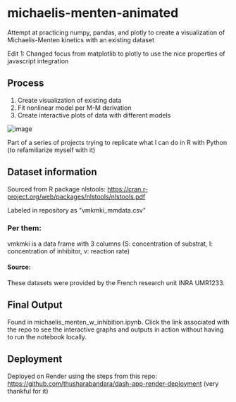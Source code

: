 # michaelis-menten-animated
Attempt at practicing numpy, pandas, and plotly to create a visualization of Michaelis-Menten kinetics with an existing dataset

Edit 1: Changed focus from matplotlib to plotly to use the nice properties of javascript integration

## Process
1. Create visualization of existing data
2. Fit nonlinear model per M-M derivation
3. Create interactive plots of data with different models

![image](https://github.com/user-attachments/assets/3f2d2041-34c7-49cf-be29-99a180a50bf5)

Part of a series of projects trying to replicate what I can do in R with Python (to refamiliarize myself with it)

## Dataset information
Sourced from R package nlstools: https://cran.r-project.org/web/packages/nlstools/nlstools.pdf

Labeled in repository as "vmkmki_mmdata.csv"

### Per them:

vmkmki is a data frame with 3 columns (S: concentration of substrat, I: concentration of inhibitor, v: reaction rate)

#### Source:
These datasets were provided by the French research unit INRA UMR1233.

## Final Output
Found in michaelis_menten_w_inhibition.ipynb. Click the link associated with the repo to see the interactive graphs and outputs in action without having to run the notebook locally.

## Deployment
Deployed on Render using the steps from this repo: https://github.com/thusharabandara/dash-app-render-deployment (very thankful for it)
